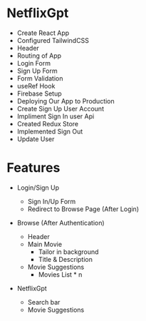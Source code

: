# NetflixGpt

- Create React App
- Configured TailwindCSS
- Header
- Routing of App
- Login Form
- Sign Up Form
- Form Validation 
- useRef Hook
- Firebase Setup
- Deploying Our App to Production
- Create Sign Up User Account
- Impliment Sign In user Api
- Created Redux Store
- Implemented Sign Out
- Update User


# Features

- Login/Sign Up
    - Sign In/Up Form
    - Redirect to Browse Page (After Login)

- Browse (After Authentication)
    - Header
    - Main Movie
        - Tailor in background
        - Title & Description
    - Movie Suggestions
        - Movies List * n

- NetflixGpt 
    - Search bar
    - Movie Suggestions

